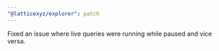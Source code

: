 ```yaml
---
"@latticexyz/explorer": patch
---
```


Fixed an issue where live queries were running while paused and vice versa.
